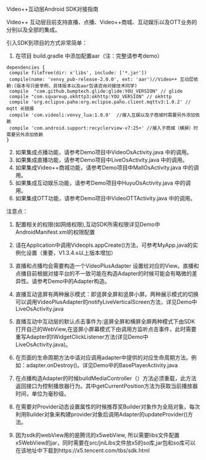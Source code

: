 Video++互动层Android SDK对接指南

Video++ 互动层目前支持直播、点播、Video++商城、互动娱乐以及OTT业务的分别以及全部的集成。 

引入SDK到项目的方式非常简单：

 1. 在项目 build.gradle 中添加配置aar（注：完整请参考demo）
    
   ```
dependencies {
    compile fileTree(dir: x'libs', include: ['*.jar'])
    compile(name: 'venvy_pub-release-2.0.0', ext: 'aar')//Video++ 互动层依赖:(版本号只是举例，具体版本以及aar包请咨询对接技术同学)
    compile  "com.github.bumptech.glide:glide:YOU_VERSION" // glide
    compile "com.squareup.okhttp3:okhttp:YOU_VERSION" // okhttp
    compile 'org.eclipse.paho:org.eclipse.paho.client.mqttv3:1.0.2' // mqtt 长链接
    compile 'com.videoli:venvy_lua:1.0.0'  //接入互娱以及子商城时需要另外添加依赖 
    compile 'com.android.support:recyclerview-v7:25+' //接入子商城（横屏）时需要另外添加依赖 
}
``` 
    
2. 如果集成点播功能，请参考Demo项目中VideoOsActivity.java 中的调用。
3. 如果集成直播功能，请参考Demo项目中LiveOsActivity.java 中的调用。
4. 如果集成Video++商城功能，请参考Demo项目中MallOsActivity.java 中的调用。
5. 如果集成互动娱乐功能，请参考Demo项目中HuyuOsActivity.java 中的调用。
6. 如果集成OTT功能，请参考Demo项目中VideoOTTActivity.java 中的调用。
  

注意点：

  1. 配置相关的权限(如网络权限),互动SDK所需权限详见Demo中AndroidManifest.xml的权限配置

  2. 请在Application中调用Videopls.appCreate()方法，可参考MyApp.java的实例化设置（重要，V1.3.4.x以上版本增加）

  3. 直播和点播均会需要构造一个VideoPlusAdapter 设置给对应的View。直播和点播目前根据对接平台的不一致可能在构造Adapter的时候可能会有略微的差异性。请参考Demo中的Adapter构造。

  4. 直播互动竖屏有两种展示模式：即竖屏全屏和竖屏小屏。两种展示模式的切换可以调用VideoPlusAdapter的notifyLiveVerticalScreen方法，详见Demo中LiveOsActivity.java

  5. 直播互动中互动层的默认点击事件为:竖屏全屏和横屏全屏两种模式下由SDK打开自己的WebView,在竖屏小屏幕模式下由调用方监听点击事件，此时需要重写Adapter的IWidgetClickListener方法(详见Demo中LiveOsActivity.java)。
  6. 在页面的生命周期方法中请对应调用adapter中提供的对应生命周期方法。例如：adapter.onDestroy()。详见Demo中的BasePlayerActivity.java

  7. 在点播构造Adapter的时候buildMediaController（）方法必须重载，此方法返回接口为控制播放器行为。其中getCurrentPosition方法为获取当前播放器时间，单位为毫秒级。

  8. 在需要对Provider动态设置属性的时候推荐奖Builder对象作为全局对象，每次利用Builder对象来构建provider对象后调用Adapter的updateProvider()方法。
  9. 因为sdk的webView用的是腾讯的x5webView, 所以需要libs文件配置x5WebView的jar，同时需要在src/jniLibs文件放x5的so库,jar包和so库可以在该地址中下载到https://x5.tencent.com/tbs/sdk.html

